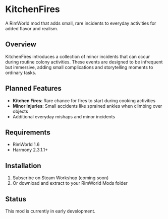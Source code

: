 # KitchenFires

A RimWorld mod that adds small, rare incidents to everyday activities for added flavor and realism.

## Overview

KitchenFires introduces a collection of minor incidents that can occur during routine colony activities. These events are designed to be infrequent but immersive, adding small complications and storytelling moments to ordinary tasks.

## Planned Features

- **Kitchen Fires**: Rare chance for fires to start during cooking activities
- **Minor Injuries**: Small accidents like sprained ankles when climbing over objects
- Additional everyday mishaps and minor incidents

## Requirements

- RimWorld 1.6
- Harmony 2.3.1.1+

## Installation

1. Subscribe on Steam Workshop (coming soon)
2. Or download and extract to your RimWorld Mods folder

## Status

This mod is currently in early development.